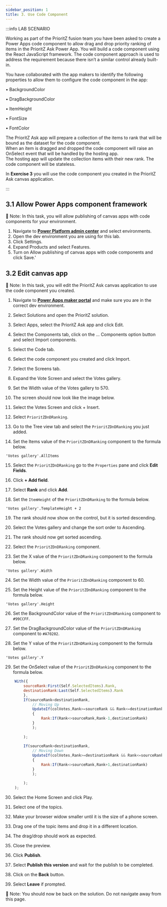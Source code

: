 ```yaml
---
sidebar_position: 1
title: 3. Use Code Component
---
```


:::info LAB SCENARIO

Working as part of the PrioritZ fusion team you have been asked to create a Power Apps code component to allow drag and drop priority ranking of items in the PrioritZ Ask Power App. 
You will build a code component using the React JavaScript framework. 
The code component approach is used to address the requirement because there isn’t a similar control already built-in.

You have collaborated with the app makers to identify the following properties to allow them to configure the code component in the app:
 
•	BackgroundColor

•	DragBackgroundColor

•	ItemHeight

•	FontSize

•	FontColor

The PrioritZ Ask app will prepare a collection of the items to rank that will be bound as the dataset for the code component.  
When an item is dragged and dropped the code component will raise an OnSelect event that will be handled by the hosting app.  
The hosting app will update the collection items with their new rank.  The code component will be stateless.

In **Exercise 3** you will use the code component you created in the PrioritZ Ask canvas application.

:::

## 3.1 Allow Power Apps component framework
🤖 Note: In this task, you will allow publishing of canvas apps with code components for your environment.

1.	Navigate to [**Power Platform admin center**](https://aka.ms/lowcode-february/admincenter)  and select environments.
2.	Open the dev environment you are using for this lab.
3.	Click Settings.
4.	Expand Products and select Features.
5.	Turn on Allow publishing of canvas apps with code components and click Save.'

## 3.2 Edit canvas app
🤖 Note: In this task, you will edit the PrioritZ Ask canvas application to use the code component you created.

1.	Navigate to [**Power Apps maker portal**](https://aka.ms/lowcode-february/makerportal)  and make sure you are in the correct dev environment.
2.	Select Solutions and open the PrioritZ solution.
3.	Select Apps, select the PrioritZ Ask app and click Edit.
4.	Select the Components tab, click on the … Components option button and select Import components.
5.	Select the Code tab.
6.	Select the code component you created and click Import.
7.	Select the Screens tab.
8.	Expand the Vote Screen and select the Votes gallery.
9.	Set the Width value of the Votes gallery to 570.
10.	The screen should now look like the image below.
11.	Select the Votes Screen and click + Insert.
12.	Select `PrioritZDnDRanking`.

13.	Go to the Tree view tab and select the `PrioritZDnDRanking` you just added.
14.	Set the Items value of the `PrioritZDnDRanking` component to the formula below.
```
'Votes gallery'.AllItems
```

15.	Select the `PrioritZDnDRanking` go to the `Properties` pane and click **Edit Fields**.
16.	Click **+ Add field**.
17.	Select **Rank** and click **Add**.

18.	Set the `ItemHeight` of the `PrioritZDnDRanking` to the formula below.
```
'Votes gallery'.TemplateHeight + 2
```

19.	The rank should now show on the control, but it is sorted descending.

20.	Select the Votes gallery and change the sort order to Ascending.

21.	The rank should now get sorted ascending.

22.	Select the `PrioritZDnDRanking` component.

23.	Set the X value of the `PrioritZDnDRanking` component to the formula below.
```
'Votes gallery'.Width
```

24.	Set the Width value of the `PrioritZDnDRanking` component to 60.

25.	Set the Height value of the `PrioritZDnDRanking` component to the formula below.
```
'Votes gallery'.Height
```

26.	Set the BackgroundColor value of the `PrioritZDnDRanking` component to `#99CCFF`.


27.	Set the DragBackgroundColor value of the `PrioritZDnDRanking` component to `#A70202`.
28.	Set the Y value of the `PrioritZDnDRanking` component to the formula below.
```
'Votes gallery'.Y
```

29.	Set the OnSelect value of the `PrioritZDnDRanking` component to the formula below.

``` js
	With({
	    sourceRank:First(Self.SelectedItems).Rank,
	    destinationRank:Last(Self.SelectedItems).Rank
	    },
	    If(sourceRank<destinationRank,
	        // Moving Up
	        UpdateIf(colVotes,Rank>=sourceRank && Rank<=destinationRank,
	        {
	            Rank:If(Rank<>sourceRank,Rank-1,destinationRank)
	        }
	        );
	        
	    );
	
	    If(sourceRank>destinationRank,
	        // Moving Down
	        UpdateIf(colVotes,Rank>=destinationRank && Rank<=sourceRank,
	        {
	            Rank:If(Rank<>sourceRank,Rank+1,destinationRank)
	        }
	        );
	        
	    );
	);
```
30.	Select the Home Screen and click Play.
31.	Select one of the topics.
32.	Make your browser widow smaller until it is the size of a phone screen.
33.	Drag one of the topic items and drop it in a different location.
34.	The drag/drop should work as expected.
35.	Close the preview.
36.	Click **Publish**.


37.	Select **Publish this version** and wait for the publish to be completed.
38.	Click on the **Back** button.

39.	Select **Leave** if prompted.

🤖 Note: You should now be back on the solution. Do not navigate away from this page.





